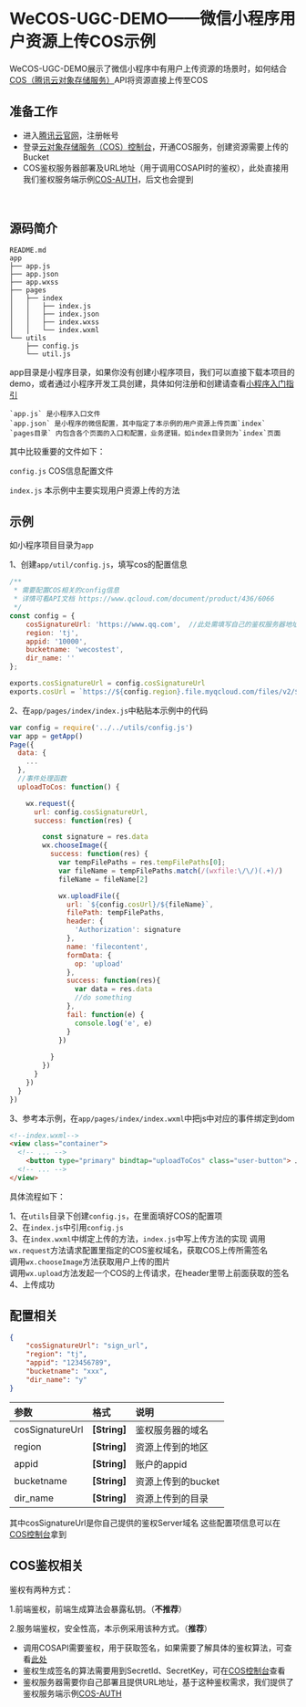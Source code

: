 # WeCOS-UGC-DEMO——微信小程序用户资源上传COS示例

WeCOS-UGC-DEMO展示了微信小程序中有用户上传资源的场景时，如何结合[COS（腾讯云对象存储服务）](https://www.qcloud.com/product/cos)API将资源直接上传至COS

## 准备工作

* 进入[腾讯云官网](https://www.qcloud.com)，注册帐号
* 登录[云对象存储服务（COS）控制台](https://console.qcloud.com/cos4)，开通COS服务，创建资源需要上传的Bucket
* COS鉴权服务器部署及URL地址（用于调用COSAPI时的鉴权），此处直接用我们鉴权服务端示例[COS-AUTH](https://github.com/tencentyun/cos-auth)，后文也会提到
<br/>

## 源码简介

```tree
README.md
app
├── app.js
├── app.json
├── app.wxss
├── pages
│   ├── index
│   │   ├── index.js
│   │   ├── index.json
│   │   ├── index.wxss
│   │   └── index.wxml
└── utils
    ├── config.js
    └── util.js
```

app目录是小程序目录，如果你没有创建小程序项目，我们可以直接下载本项目的demo，或者通过小程序开发工具创建，具体如何注册和创建请查看[小程序入门指引](https://mp.weixin.qq.com/debug/wxadoc/introduction/index.html?t=1483674932)

    `app.js` 是小程序入口文件
    `app.json` 是小程序的微信配置，其中指定了本示例的用户资源上传页面`index`
    `pages目录` 内包含各个页面的入口和配置，业务逻辑，如index目录则为`index`页面

其中比较重要的文件如下：

`config.js` COS信息配置文件

`index.js` 本示例中主要实现用户资源上传的方法
    
## 示例

如小程序项目目录为`app`

1、创建`app/util/config.js`，填写cos的配置信息
```js
/**
 * 需要配置COS相关的config信息
 * 详情可看API文档 https://www.qcloud.com/document/product/436/6066
 */
const config = {
    cosSignatureUrl: 'https://www.qq.com',  //此处需填写自己的鉴权服务器地址
    region: 'tj',   
    appid: '10000',
    bucketname: 'wecostest',
    dir_name: ''
};

exports.cosSignatureUrl = config.cosSignatureUrl
exports.cosUrl = `https://${config.region}.file.myqcloud.com/files/v2/${config.appid}/${config.bucketname}${config.dirname}`
```

2、在`app/pages/index/index.js`中粘贴本示例中的代码
```js
var config = require('../../utils/config.js')
var app = getApp()
Page({
  data: {
    ...
  },
  //事件处理函数
  uploadToCos: function() {

    wx.request({
      url: config.cosSignatureUrl,
      success: function(res) {

        const signature = res.data
        wx.chooseImage({
          success: function(res) {
            var tempFilePaths = res.tempFilePaths[0];
            var fileName = tempFilePaths.match(/(wxfile:\/\/)(.+)/)
            fileName = fileName[2]

            wx.uploadFile({
              url: `${config.cosUrl}/${fileName}`,
              filePath: tempFilePaths,
              header: {
                'Authorization': signature
              },
              name: 'filecontent',
              formData: {
                op: 'upload'
              },
              success: function(res){
                var data = res.data
                //do something
              },
              fail: function(e) {
                console.log('e', e)
              }
            })
            
          }
        })
      }
    })
  }
})
```

3、参考本示例，在`app/pages/index/index.wxml`中把js中对应的事件绑定到dom
```html
<!--index.wxml-->
<view class="container">
  <!-- ... -->
    <button type="primary" bindtap="uploadToCos" class="user-button"> 上传 </button>
  <!-- ... -->
</view>
```

具体流程如下：

1、在`utils`目录下创建`config.js`，在里面填好COS的配置项  
2、在`index.js`中引用`config.js`  
3、在`index.wxml`中绑定上传的方法，`index.js`中写上传方法的实现 
    调用`wx.request`方法请求配置里指定的COS鉴权域名，获取COS上传所需签名  
    调用`wx.chooseImage`方法获取用户上传的图片  
    调用`wx.upload`方法发起一个COS的上传请求，在header里带上前面获取的签名  
4、上传成功  


## 配置相关

```json
{
    "cosSignatureUrl": "sign_url",
    "region": "tj",
    "appid": "123456789",
    "bucketname": "xxx",
    "dir_name": "y"
}
```

| 参数 | 格式 | 说明 |
|:--|:--|:--|
|cosSignatureUrl|**[String]**|鉴权服务器的域名|
|region|**[String]**|资源上传到的地区|
|appid|**[String]**|账户的appid|
|bucketname|**[String]**|资源上传到的bucket|
|dir_name|**[String]**|资源上传到的目录|


其中cosSignatureUrl是你自己提供的鉴权Server域名
这些配置项信息可以在[COS控制台](https://console.qcloud.com/cos4)拿到


## COS鉴权相关

鉴权有两种方式：

1.前端鉴权，前端生成算法会暴露私钥。（**不推荐**）

2.服务端鉴权，安全性高，本示例采用该种方式。（**推荐**）

* 调用COSAPI需要鉴权，用于获取签名，如果需要了解具体的鉴权算法，可查看[此处](https://www.qcloud.com/document/product/436/6054)  
* 鉴权生成签名的算法需要用到SecretId、SecretKey，可在[COS控制台](https://console.qcloud.com/cos4/secret)查看
* 鉴权服务器需要你自己部署且提供URL地址，基于这种鉴权需求，我们提供了鉴权服务端示例[COS-AUTH](https://github.com/tencentyun/cos-auth)

